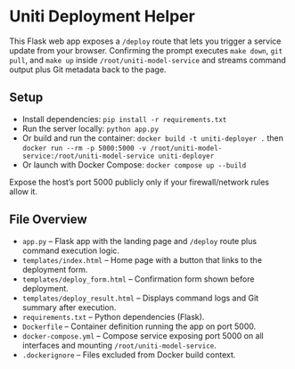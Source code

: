# Uniti Deployment Helper

This Flask web app exposes a `/deploy` route that lets you trigger a service update from your browser. Confirming the prompt executes `make down`, `git pull`, and `make up` inside `/root/uniti-model-service` and streams command output plus Git metadata back to the page.

## Setup
- Install dependencies: `pip install -r requirements.txt`
- Run the server locally: `python app.py`
- Or build and run the container: `docker build -t uniti-deployer .` then `docker run --rm -p 5000:5000 -v /root/uniti-model-service:/root/uniti-model-service uniti-deployer`
- Or launch with Docker Compose: `docker compose up --build`

Expose the host’s port 5000 publicly only if your firewall/network rules allow it.

## File Overview
- `app.py` – Flask app with the landing page and `/deploy` route plus command execution logic.
- `templates/index.html` – Home page with a button that links to the deployment form.
- `templates/deploy_form.html` – Confirmation form shown before deployment.
- `templates/deploy_result.html` – Displays command logs and Git summary after execution.
- `requirements.txt` – Python dependencies (Flask).
- `Dockerfile` – Container definition running the app on port 5000.
- `docker-compose.yml` – Compose service exposing port 5000 on all interfaces and mounting `/root/uniti-model-service`.
- `.dockerignore` – Files excluded from Docker build context.
